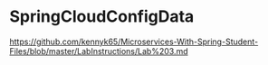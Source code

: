 # SpringCloudConfigData
https://github.com/kennyk65/Microservices-With-Spring-Student-Files/blob/master/LabInstructions/Lab%203.md
